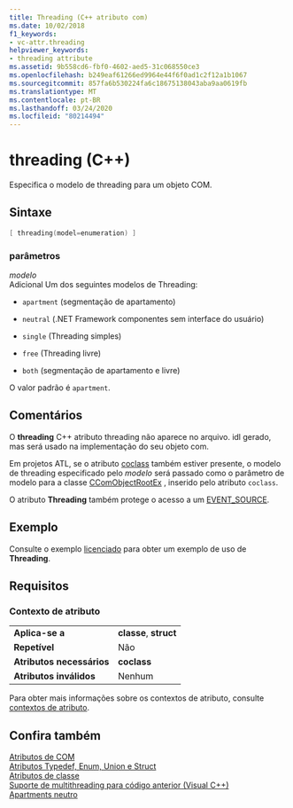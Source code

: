 ```yaml
---
title: Threading (C++ atributo com)
ms.date: 10/02/2018
f1_keywords:
- vc-attr.threading
helpviewer_keywords:
- threading attribute
ms.assetid: 9b558cd6-fbf0-4602-aed5-31c068550ce3
ms.openlocfilehash: b249eaf61266ed9964e44f6f0ad1c2f12a1b1067
ms.sourcegitcommit: 857fa6b530224fa6c18675138043aba9aa0619fb
ms.translationtype: MT
ms.contentlocale: pt-BR
ms.lasthandoff: 03/24/2020
ms.locfileid: "80214494"
---
```

# <a name="threading-c"></a>threading (C++)

Especifica o modelo de threading para um objeto COM.

## <a name="syntax"></a>Sintaxe

```cpp
[ threading(model=enumeration) ]
```

### <a name="parameters"></a>parâmetros

*modelo*<br/>
Adicional Um dos seguintes modelos de Threading:

- `apartment` (segmentação de apartamento)

- `neutral` (.NET Framework componentes sem interface do usuário)

- `single` (Threading simples)

- `free` (Threading livre)

- `both` (segmentação de apartamento e livre)

O valor padrão é `apartment`.

## <a name="remarks"></a>Comentários

O **threading** C++ atributo threading não aparece no arquivo. idl gerado, mas será usado na implementação do seu objeto com.

Em projetos ATL, se o atributo [coclass](coclass.md) também estiver presente, o modelo de threading especificado pelo *modelo* será passado como o parâmetro de modelo para a classe [CComObjectRootEx](../../atl/reference/ccomobjectrootex-class.md) , inserido pelo atributo `coclass`.

O atributo **Threading** também protege o acesso a um [EVENT_SOURCE](event-source.md).

## <a name="example"></a>Exemplo

Consulte o exemplo [licenciado](licensed.md) para obter um exemplo de uso de **Threading**.

## <a name="requirements"></a>Requisitos

### <a name="attribute-context"></a>Contexto de atributo

|||
|-|-|
|**Aplica-se a**|**classe**, **struct**|
|**Repetível**|Não|
|**Atributos necessários**|**coclass**|
|**Atributos inválidos**|Nenhum|

Para obter mais informações sobre os contextos de atributo, consulte [contextos de atributo](cpp-attributes-com-net.md#contexts).

## <a name="see-also"></a>Confira também

[Atributos de COM](com-attributes.md)<br/>
[Atributos Typedef, Enum, Union e Struct](typedef-enum-union-and-struct-attributes.md)<br/>
[Atributos de classe](class-attributes.md)<br/>
[Suporte de multithreading para código anterior (Visual C++)](../../parallel/multithreading-support-for-older-code-visual-cpp.md)<br/>
[Apartments neutro](/windows/win32/cossdk/neutral-apartments)
